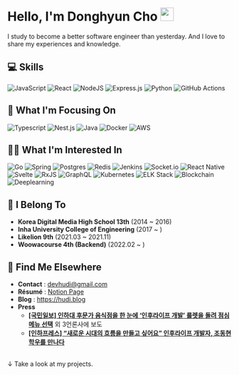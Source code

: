 # Hello, I'm Donghyun Cho <img src="https://media.giphy.com/media/hvRJCLFzcasrR4ia7z/giphy.gif" width="30px">

I study to become a better software engineer than yesterday. And I love to share my experiences and knowledge.

## 💻 Skills ‍

![JavaScript](https://img.shields.io/badge/Javascript-%2320232a.svg?style=flat-square&logo=javascript&logoColor=%23F7DF1E)
![React](https://img.shields.io/badge/React-%2320232a.svg?style=flat-square&logo=react&logoColor=#61DAFB)
![NodeJS](https://img.shields.io/badge/node.js-%2320232a?style=flat-square&logo=node.js&logoColor=#339933)
![Express.js](https://img.shields.io/badge/ExpressJS-%2320232a.svg?style=flat-square&logo=express&logoColor=%2361DAFB)
![Python](https://img.shields.io/badge/Python-%2320232a?style=flat-square&logo=python&logoColor=#3776AB)
![GitHub Actions](https://img.shields.io/badge/Github_Actions-%2320232a.svg?style=flat-square&logo=githubactions&logoColor=2088FF)


## 🧐 What I'm Focusing On 

![Typescript](https://img.shields.io/badge/Typescript-%2320232a.svg?style=flat-square&logo=typescript&logoColor=#3178C6)
![Nest.js](https://img.shields.io/badge/NestJS-%2320232a.svg?style=flat-square&logo=nestjs&logoColor=E0234E)
![Java](https://img.shields.io/badge/Java-%2320232a.svg?style=flat-square&logo=java&logoColor=6DB33F)
![Docker](https://img.shields.io/badge/Docker-%2320232a.svg?style=flat-square&logo=docker&logoColor=#2496ED)
![AWS](https://img.shields.io/badge/AWS-%2320232a.svg?style=flat-square&logo=amazon-aws&logoColor=FF7800)

## 👨‍💻 What I'm Interested In

![Go](https://img.shields.io/badge/Go-%2320232a.svg?style=flat-square&logo=go&logoColor=#27B4A7)
![Spring](https://img.shields.io/badge/Spring-%2320232a.svg?style=flat-square&logo=spring&logoColor=#6DB33F)
![Postgres](https://img.shields.io/badge/PostgreSQL-%2320232a.svg?style=flat-square&logo=postgresql&logoColor=#4169E1)
![Redis](https://img.shields.io/badge/Redis-%2320232a.svg?style=flat-square&logo=redis&logoColor=DD0031)
![Jenkins](https://img.shields.io/badge/jenkins-%2320232a.svg?style=flat-square&logo=Jenkins&logoColor=#ffffff)
![Socket.io](https://img.shields.io/badge/Socket.io-%2320232a?style=flat-square&logo=socket.io&badgeColor=010101)
![React Native](https://img.shields.io/badge/React_Native-%2320232a.svg?style=flat-square&logo=react&logoColor=#61DAFB)
![Svelte](https://img.shields.io/badge/Svelte-%2320232a.svg?style=flat-square&logo=svelte&logoColor=#FF3E00)
![RxJS](https://img.shields.io/badge/Rxjs-%2320232a.svg?style=flat-square&logo=reactivex&logoColor=E0098A)
![GraphQL](https://img.shields.io/badge/-GraphQL-%2320232a?style=flat-square&logo=graphql&logoColor=E10098)
![Kubernetes](https://img.shields.io/badge/Kubernetes-%2320232a.svg?style=flat-square&logo=kubernetes&logoColor=#326CE5)
![ELK Stack](https://img.shields.io/badge/-ELK%20Stack-%2320232a?style=flat-square&logo=elasticsearch&logoColor=005571)
![Blockchain](https://img.shields.io/badge/Blockchain-%2320232a?style=flat-square&logo=Ethereum&logoColor=#ffffff)
![Deeplearning](https://img.shields.io/badge/Deeplearning-%2320232a.svg?style=flat-square&logo=TensorFlow&logoColor=#FF6F00)

## 🏢 I Belong To

- **Korea Digital Media High School 13th** (2014 ~ 2016)
- **Inha University College of Engineering** (2017 ~ )
- **Likelion 9th** (2021.03 ~ 2021.11)
- **Woowacourse 4th (Backend)** (2022.02 ~ )

## 🔗 Find Me Elsewhere 

- **Contact** : devhudi@gmail.com
- **Résumé** : [Notion Page](https://devhudi.notion.site/Donghyun-Cho-s-R-sum-0c1d1a1b35284d1eaf05c5bfac4a3cad)
- **Blog** : https://hudi.blog
- **Press**
  - **[[국민일보] 인하대 후문가 음식점을 한 눈에 ‘인후라이프 개발’ 룰렛을 돌려 점심 메뉴 선택](http://news.kmib.co.kr/article/view.asp?arcid=0012267786&code=61121411&cp=nv)** 외 3언론사에 보도
  - [**[인하프레스] “새로운 시대의 흐름을 만들고 싶어요” 인후라이프 개발자, 조동현 학우를 만나다**](http://www.inhapress.com/news/articleView.html?idxno=7721)

<br/>
↓ Take a look at my projects.
